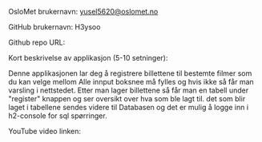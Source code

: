 OsloMet brukernavn: yusel5620@oslomet.no

GitHub brukernavn: H3ysoo

Github repo URL: 

Kort beskrivelse av applikasjon (5-10 setninger):

Denne applikasjonen lar deg å registrere billettene til bestemte filmer som du kan velge mellom
Alle innput boksnee må fylles og hvis ikke så får man varsling i nettstedet. 
Etter man lager billettene så får man en tabell under "register" knappen og ser oversikt over hva som ble lagt til. 
det som blir laget i tabellene sendes videre til Databasen og det er mulig å logge inn i h2-console for sql spørringer.

YouTube video linken: